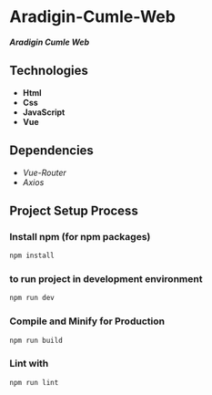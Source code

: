 # Aradigin-Cumle-Web

**_Aradigin Cumle Web_**

## Technologies

- **Html**
- **Css**
- **JavaScript**
- **Vue**

## Dependencies

- *Vue-Router*
- *Axios*

## Project Setup Process

### Install npm (for npm packages)

```sh
npm install
```

### to run project in development environment

```sh
npm run dev
```

### Compile and Minify for Production

```sh
npm run build
```

### Lint with

```sh
npm run lint
```
